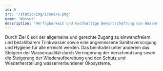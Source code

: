 ```yaml
---
id: 6
src: '/static/img/icons/6.png'
name: 'Wasser'
description: 'Verfügbarkeit und nachhaltige Bewirtschaftung von Wasser und Sanitärversorgung für alle gewährleisten '
---
```

Durch Ziel 6 soll der allgemeine und gerechte Zugang zu einwandfreiem und bezahlbarem Trinkwasser sowie 
eine angemessene Sanitärversorgung und Hygiene für alle erreicht werden. Das beinhaltet unter anderem 
das Steigern der Wasserqualität durch Verringerung der Verschmutzung sowie die Steigerung der 
Wiederaufbereitung und den Schutz und Wiederherstellung wasserverbundener Ökosysteme.
